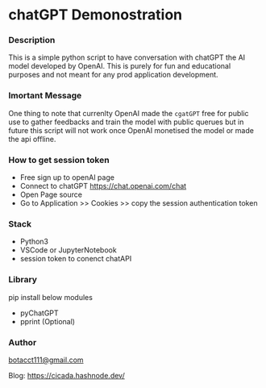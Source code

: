 # chatGPT Demonostration

### Description

This is a simple python script to have conversation with chatGPT the AI model developed by OpenAI. This is purely for fun and educational purposes and not meant for any prod application development. 

### Imortant Message

One thing to note that currenlty OpenAI made the `cgatGPT` free for public use to gather feedbacks and train the model with public querues but in future this script will not work once OpenAI monetised the model or made the api offline.

### How to get session token

- Free sign up to openAI page
- Connect to chatGPT https://chat.openai.com/chat
- Open Page source 
- Go to Application >> Cookies >> copy the session authentication token


### Stack

- Python3
- VSCode or JupyterNotebook
- session token to conenct chatAPI

### Library

pip install below modules

- pyChatGPT
- pprint (Optional)

### Author

botacct111@gmail.com

Blog: https://cicada.hashnode.dev/



